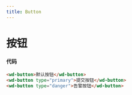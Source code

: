```yaml
---
title: Button
---
```

# 按钮

<ClientOnly>
  <button-demo></button-demo>
</ClientOnly>

#### 代码
```html
<wd-button>默认按钮</wd-button>
<wd-button type="primary">提交按钮</wd-button>
<wd-button type="danger">告警按钮</wd-button>
```